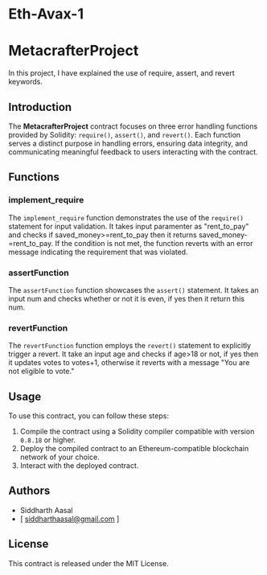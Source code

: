 # Eth-Avax-1
# MetacrafterProject

In this project, I have explained the use of require, assert, and revert keywords. 

## Introduction

The **MetacrafterProject** contract focuses on three error handling functions provided by Solidity: `require()`, `assert()`, and `revert()`. Each function serves a distinct purpose in handling errors, ensuring data integrity, and communicating meaningful feedback to users interacting with the contract.

## Functions

### implement_require

The `implement_require` function demonstrates the use of the `require()` statement for input validation. It takes input paramenter as 
"rent_to_pay" and checks if saved_money>=rent_to_pay then it returns saved_money-=rent_to_pay. If the condition is not met, the function reverts with an error message indicating the requirement that was violated.

### assertFunction

The `assertFunction` function showcases the `assert()` statement. It takes an input num and checks whether or not it is even, if yes then it return this num.

### revertFunction

The `revertFunction` function employs the `revert()` statement to explicitly trigger a revert. It take an input age and checks if age>18 or not, if yes then it updates votes to votes+1, otherwise it reverts with a message "You are not eligible to vote."

## Usage

To use this contract, you can follow these steps:

1. Compile the contract using a Solidity compiler compatible with version `0.8.18` or higher.
2. Deploy the compiled contract to an Ethereum-compatible blockchain network of your choice.
3. Interact with the deployed contract.
 
## Authors

- Siddharth Aasal
- [ siddharthaasal@gmail.com ] 

## License

This contract is released under the MIT License. 


